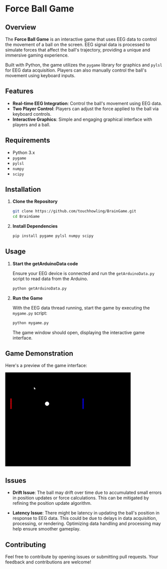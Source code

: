 # Force Ball Game

## Overview

The **Force Ball Game** is an interactive game that uses EEG data to control the movement of a ball on the screen. EEG signal data is processed to simulate forces that affect the ball's trajectory, providing a unique and immersive gaming experience.

Built with Python, the game utilizes the `pygame` library for graphics and `pylsl` for EEG data acquisition. Players can also manually control the ball's movement using keyboard inputs.

## Features

- **Real-time EEG Integration**: Control the ball's movement using EEG data.
- **Two Player Control**: Players can adjust the force applied to the ball via keyboard controls.
- **Interactive Graphics**: Simple and engaging graphical interface with players and a ball.

## Requirements

- Python 3.x
- `pygame`
- `pylsl`
- `numpy`
- `scipy`

## Installation

1. **Clone the Repository**

   ```bash
   git clone https://github.com/touchhowling/BrainGame.git
   cd BrainGame
   ```

2. **Install Dependencies**

   ```bash
   pip install pygame pylsl numpy scipy
   ```

## Usage

1. **Start the getArduinoData code**

   Ensure your EEG device is connected and run the `getArduinoData.py` script to read data from the Arduino.

   ```bash
   python getArduinoData.py
   ```

2. **Run the Game**

   With the EEG data thread running, start the game by executing the `mygame.py` script:

   ```bash
   python mygame.py
   ```

   The game window should open, displaying the interactive game interface.

## Game Demonstration

Here's a preview of the game interface:

![game](Game.gif)

## Issues

- **Drift Issue**: The ball may drift over time due to accumulated small errors in position updates or force calculations. This can be mitigated by refining the position update algorithm.

- **Latency Issue**: There might be latency in updating the ball's position in response to EEG data. This could be due to delays in data acquisition, processing, or rendering. Optimizing data handling and processing may help ensure smoother gameplay.

## Contributing

Feel free to contribute by opening issues or submitting pull requests. Your feedback and contributions are welcome!
